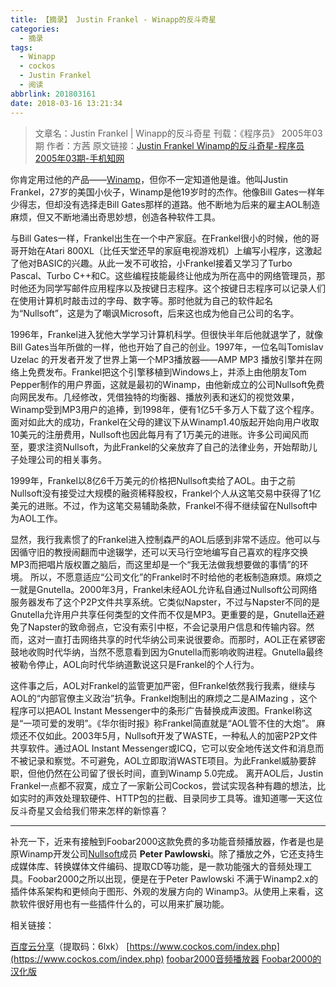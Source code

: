 ```yaml
---
title: 【摘录】 Justin Frankel - Winapp的反斗奇星
categories:
  - 摘录
tags:
  - Winapp
  - cockos
  - Justin Frankel
  - 阅读
abbrlink: 201803161
date: 2018-03-16 13:21:34
---
```


>文章名：Justin Frankel | Winapp的反斗奇星
>刊载：《程序员》 2005年03期
>作者：方茜
>原文链接：[Justin Frankel Winamp的反斗奇星-程序员2005年03期-手机知网](http://www.cnki.com.cn/Article/CJFDTotal-ITSJ200503001.htm)
 
你肯定用过他的产品——[Winamp](http://www.winamp.com/)，但你不一定知道他是谁。他叫Justin Frankel，27岁的美国小伙子，Winamp是他19岁时的杰作。他像Bill Gates一样年少得志，但却没有选择走Bill Gates那样的道路。他不断地为后来的雇主AOL制造麻烦，但又不断地涌出奇思妙想，创造各种软件工具。

与Bill Gates一样，Frankel出生在一个中产家庭。在Frankel很小的时候，他的哥哥开始在Atari 800XL（比任天堂还早的家庭电视游戏机）上编写小程序，这激起了他对BASIC的兴趣。从此一发不可收拾，小Frankel接着又学习了Turbo Pascal、Turbo C++和C。这些编程技能最终让他成为所在高中的网络管理员，那时他还为同学写邮件应用程序以及按键日志程序。这个按键日志程序可以记录人们在使用计算机时敲击过的字母、数字等。那时他就为自己的软件起名为“Nullsoft”，这是为了嘲讽Microsoft，后来这也成为他自己公司的名字。

1996年，Frankel进入犹他大学学习计算机科学。但很快半年后他就退学了，就像Bill Gates当年所做的一样，他也开始了自己的创业。1997年，一位名叫Tomislav Uzelac 的开发者开发了世界上第一个MP3播放器——AMP MP3 播放引擎并在网络上免费发布。Frankel把这个引擎移植到Windows上，并添上由他朋友Tom Pepper制作的用户界面，这就是最初的Winamp，由他新成立的公司Nullsoft免费向网民发布。几经修改，凭借独特的均衡器、播放列表和迷幻的视觉效果，Winamp受到MP3用户的追捧，到1998年，便有1亿5千多万人下载了这个程序。面对如此大的成功，Frankel在父母的建议下从Winamp1.40版起开始向用户收取10美元的注册费用，Nullsoft也因此每月有了1万美元的进账。许多公司闻风而至，要求注资Nullsoft，为此Frankel的父亲放弃了自己的法律业务，开始帮助儿子处理公司的相关事务。

1999年，Frankel以8亿6千万美元的价格把Nullsoft卖给了AOL。由于之前Nullsoft没有接受过大规模的融资稀释股权，Frankel个人从这笔交易中获得了1亿美元的进账。不过，作为这笔交易辅助条款，Frankel不得不继续留在Nullsoft中为AOL工作。

显然，我行我素惯了的Frankel进入控制森严的AOL后感到非常不适应。他可以与因循守旧的教授闹翻而中途辍学，还可以天马行空地编写自己喜欢的程序交换MP3而把唱片版权置之脑后，而这里却是一个“我无法做我想要做的事情”的环境。
所以，不愿意适应“公司文化”的Frankel时不时给他的老板制造麻烦。麻烦之一就是Gnutella。2000年3月，Frankel未经AOL允许私自通过Nullsoft公司网络服务器发布了这个P2P文件共享系统。它类似Napster，不过与Napster不同的是Gnutella允许用户共享任何类型的文件而不仅是MP3。更重要的是，Gnutella还避免了Napster的致命弱点，它没有索引中枢，不会记录用户信息和传输内容。然而，这对一直打击网络共享的时代华纳公司来说很要命。而那时，AOL正在紧锣密鼓地收购时代华纳，当然不愿意看到因为Gnutella而影响收购进程。Gnutella最终被勒令停止，AOL向时代华纳道歉说这只是Frankel的个人行为。

这件事之后，AOL对Frankel的监管更加严密，但Frankel依然我行我素，继续与AOL的“内部官僚主义政治”抗争。Frankel炮制出的麻烦之二是AIMazing ，这个程序可以把AOL Instant Messenger中的条形广告替换成声波图。Frankel称这是“一项可爱的发明”。《华尔街时报》称Frankel简直就是“AOL管不住的大炮”。 
麻烦还不仅如此。2003年5月，Nullsoft开发了WASTE，一种私人的加密P2P文件共享软件。通过AOL Instant Messenger或ICQ，它可以安全地传送文件和消息而不被记录和察觉。不可避免，AOL立即取消WASTE项目。为此Frankel威胁要辞职，但他仍然在公司留了很长时间，直到Winamp 5.0完成。
离开AOL后，Justin Frankel一点都不寂寞，成立了一家新公司Cockos，尝试实现各种有趣的想法，比如实时的声效处理软硬件、HTTP包的拦截、目录同步工具等。谁知道哪一天这位反斗奇星又会给我们带来怎样的新惊喜？

---
补充一下，近来有接触到Foobar2000这款免费的多功能音频播放器，作者是也是原Winamp开发公司[Nullsoft](http://www.winamp.com/index.html)成员 **Peter Pawlowski**。除了播放之外，它还支持生成媒体库、转换媒体文件编码、提取CD等功能，是一款功能强大的音频处理工具。Foobar2000之所以出现，便是在于Peter Pawlowski 不满于Winamp2.x的插件体系架构和更倾向于图形、外观的发展方向的 Winamp3。从使用上来看，这款软件很好用也有一些插件什么的，可以用来扩展功能。

相关链接：

[百度云分享](https://pan.baidu.com/s/1tkjCIvCRz5J4dt3FxU4WOA)（提取码：6lxk）
[https://www.cockos.com/index.php](https://www.cockos.com/index.php)
[foobar2000音频播放器](http://www.foobar2000.org/)
[Foobar2000的汉化版](http://blog.sina.com.cn/go2spa)

